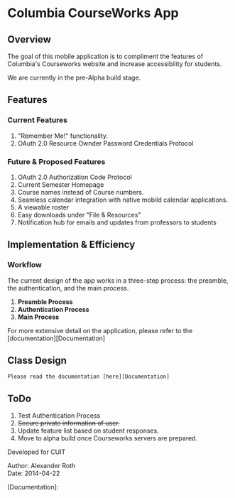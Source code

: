 # Columbia CourseWorks App

## Overview


The goal of this mobile application is to compliment the features of Columbia's Courseworks website and increase accessibility for students.

We are currently in the pre-Alpha build stage.

## Features

### Current Features
1. "Remember Me!" functionality.
2. OAuth 2.0 Resource Ownder Password Credentials Protocol

### Future & Proposed Features
1. OAuth 2.0 Authorization Code Protocol
2. Current Semester Homepage
3. Course names instead of Course numbers.
4. Seamless calendar integration with native mobild calendar applications.
5. A viewable roster
6. Easy downloads under "File & Resources"
7. Notification hub for emails and updates from professors to students

## Implementation & Efficiency
### Workflow
The current design of the app works in a three-step process: the preamble, the authentication, and the main process.

1. **Preamble Process**
2. **Authentication Process**
3. **Main Process**

For more extensive detail on the application, please refer to the [documentation][Documentation]

## Class Design
    Please read the documentation [here][Documentation]
## ToDo

1. Test Authentication Process
2. ~~Secure private information of user.~~
3. Update feature list based on student responses.
4. Move to alpha build once Courseworks servers are prepared.

Developed for CUIT

Author: Alexander Roth  
Date:   2014-04-22

[Documentation]:

